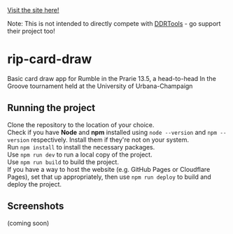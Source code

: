 [Visit the site here!](https://soraeee.github.io/rip-card-draw/)  
  
Note: This is not intended to directly compete with [DDRTools](https://github.com/noahm/DDRCardDraw) - go support their project too!  
  
# rip-card-draw
 Basic card draw app for Rumble in the Prarie 13.5, a head-to-head In the Groove tournament held at the University of Urbana-Champaign
  
## Running the project  
Clone the repository to the location of your choice.  
Check if you have **Node** and **npm** installed using `node --version` and `npm --version` respectively. Install them if they're not on your system.  
Run `npm install` to install the necessary packages.  
Use `npm run dev` to run a local copy of the project.  
Use `npm run build` to build the project.  
If you have a way to host the website (e.g. GitHub Pages or Cloudflare Pages), set that up appropriately, then use `npm run deploy` to build and deploy the project.  
  
## Screenshots
(coming soon)